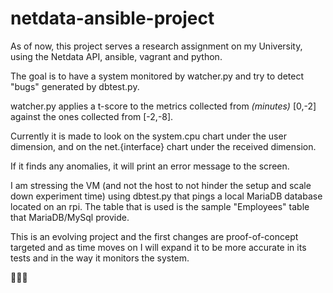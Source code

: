 # netdata-ansible-project

As of now, this project serves a research assignment on my University, using the Netdata API, ansible, vagrant and python.

The goal is to have a system monitored by watcher.py and try to detect "bugs" generated by dbtest.py.

watcher.py applies a t-score to the metrics collected from *(minutes)* [0,-2] against the ones collected from [-2,-8].

Currently it is made to look on the system.cpu chart under the user dimension, and on the net.{interface} chart under the received dimension. 

If it finds any anomalies, it will print an error message to the screen.

I am stressing the VM (and not the host to not hinder the setup and scale down experiment time) using dbtest.py that pings a local MariaDB database located on an rpi.
The table that is used is the sample "Employees" table that MariaDB/MySql provide. 

This is an evolving project and the first changes are proof-of-concept targeted and as time moves on I will expand it to be more accurate in its tests and in the way it monitors the system.

🧙🏼‍♂️